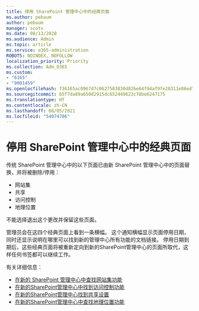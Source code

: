 ```yaml
---
title: 停用 SharePoint 管理中心中的经典页面
ms.author: pebaum
author: pebaum
manager: scotv
ms.date: 08/13/2020
ms.audience: Admin
ms.topic: article
ms.service: o365-administration
ROBOTS: NOINDEX, NOFOLLOW
localization_priority: Priority
ms.collection: Adm_O365
ms.custom:
- "6165"
- "9001459"
ms.openlocfilehash: f36165ac0967d7c0627583830d82be64f94af9fe28311e86ed78f321031f9ac3
ms.sourcegitcommit: b5f7da89a650d2915dc652449623c78be6247175
ms.translationtype: HT
ms.contentlocale: zh-CN
ms.lasthandoff: 08/05/2021
ms.locfileid: "54074706"
---
```

# <a name="retire-classic-pages-in-sharepoint-admin-center"></a>停用 SharePoint 管理中心中的经典页面

传统 SharePoint 管理中心中的以下页面已由新 SharePoint 管理中心中的页面替换，并将被删除/停用： 

- 网站集 
- 共享
- 访问控制
- 地理位置

不能选择退出这个更改并保留这些页面。

管理员会在这四个经典页面上看到一条横幅。 这个通知横幅显示页面停用日期，同时还显示说明在哪里可以找到新的管理中心所有功能的文档链接。 停用日期到期后，这些经典页面将被重新定向到新的SharePoint管理中心的页面所取代，这样任何书签都可以继续工作。
  
有关详细信息：

- [在新的 SharePoint 管理中心中查找网站集功能](https://docs.microsoft.com/sharepoint/site-collections-page)
- [在新的SharePoint管理中心中找到访问控制功能](https://docs.microsoft.com/sharepoint/control-access)
- [在新的SharePoint管理中心找到共享设置](https://docs.microsoft.com/sharepoint/sharing-settings)
- [在新的SharePoint管理中心中查找地理位置功能](https://docs.microsoft.com/sharepoint/manage-geo-locations)